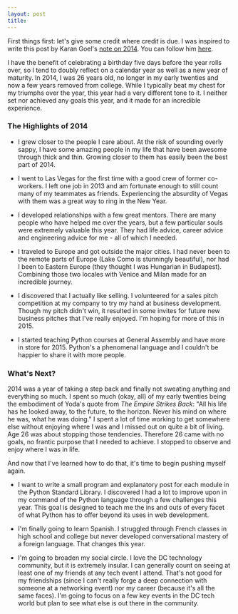 ```yaml
---
layout: post
title:
---
```


First things first: let's give some credit where credit is due. I was inspired to write this post by Karan Goel's [note on 2014](https://medium.com/@karan/the-year-it-was-a-comprehensive-personal-year-in-review-2014-14c1fcfcec4b). You can follow him [here](https://twitter.com/karangoel).

I have the benefit of celebrating a birthday five days before the year rolls over, so I tend to doubly reflect on a calendar year as well as a new year of maturity. In 2014, I was 26 years old, no longer in my early twenties and now a few years removed from college. While I typically beat my chest for my triumphs over the year, this year had a very different tone to it. I neither set nor achieved any goals this year, and it made for an incredible experience. 

### The Highlights of 2014

* I grew closer to the people I care about. At the risk of sounding overly sappy, I have some amazing people in my life that have been awesome through thick and thin. Growing closer to them has easily been the best part of 2014.

* I went to Las Vegas for the first time with a good crew of former co-workers. I left one job in 2013 and am fortunate enough to still count many of my teammates as friends. Experiencing the absurdity of Vegas with them was a great way to ring in the New Year.

* I developed relationships with a few great mentors. There are many people who have helped me over the years, but a few particular souls were extremely valuable this year. They had life advice, career advice and engineering advice for me - all of which I needed.

* I traveled to Europe and got outside the major cities. I had never been to the remote parts of Europe (Lake Como is stunningly beautiful), nor had I been to Eastern Europe (they thought I was Hungarian in Budapest). Combining those two locales with Venice and Milan made for an incredible journey. 

* I discovered that I actually like selling. I volunteered for a sales pitch competition at my company to try my hand at business development. Though my pitch didn't win, it resulted in some invites for future new business pitches that I've really enjoyed. I'm hoping for more of this in 2015. 

* I started teaching Python courses at General Assembly and have more in store for 2015. Python's a phenomenal language and I couldn't be happier to share it with more people.

### What's Next? 

2014 was a year of taking a step back and finally not sweating anything and everything so much. I spent so much (okay, all) of my early twenties being the embodiment of Yoda's quote from _The Empire Strikes Back_: "All his life has he looked away, to the future, to the horizon. Never his mind on where he was, what he was doing." I spent a lot of time working to get somewhere else without enjoying where I was and I missed out on quite a bit of living. Age 26 was about stopping those tendencies. Therefore 26 came with no goals, no frantic purpose that I needed to achieve. I stopped to observe and enjoy where I was in life.

And now that I've learned how to do that, it's time to begin pushing myself again.

* I want to write a small program and explanatory post for each module in the Python Standard Library. I discovered I had a lot to improve upon in my command of the Python language through a few challenges this year. This goal is designed to teach me the ins and outs of every facet of what Python has to offer beyond its uses in web development.

* I'm finally going to learn Spanish. I struggled through French classes in high school and college but never developed conversational mastery of a foreign language. That changes this year.

* I'm going to broaden my social circle. I love the DC technology community, but it is extremely insular. I can generally count on seeing at least one of my friends at any tech event I attend. That's not good for my friendships (since I can't really forge a deep connection with someone at a networking event) nor my career (because it's all the same faces). I'm going to focus on a few key events in the DC tech world but plan to see what else is out there in the community.